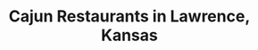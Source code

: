---
active: true
name: Cajun
sitemap: true
slug: cajun
title: Cajun Restaurants in Lawrence, Kansas
---
